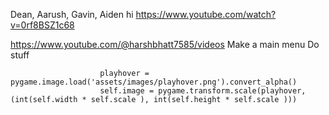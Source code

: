 Dean, Aarush, Gavin, Aiden
hi
https://www.youtube.com/watch?v=0rf8BSZ1c68

https://www.youtube.com/@harshbhatt7585/videos
Make a main menu
Do stuff


                        playhover = pygame.image.load('assets/images/playhover.png').convert_alpha()
                        self.image = pygame.transform.scale(playhover, (int(self.width * self.scale ), int(self.height * self.scale )))